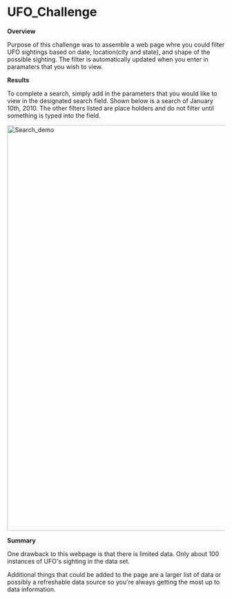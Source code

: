 # UFO_Challenge

**Overview**

Purpose of this challenge was to assemble a web page whre you could filter UFO sightings based on date, location(city and state), and shape of the possible sighting. The filter 
is automatically updated when you enter in paramaters that you wish to view. 


**Results**

To complete a search, simply add in the parameters that you would like to view in the designated search field. Shown below is a search of January 10th, 2010. The other filters listed are place holders and do not filter until something is typed into the field. 


<img width="938" alt="Search_demo" src="https://user-images.githubusercontent.com/90280238/144755685-e07fadb2-7aee-4a21-8098-dfcd90d86ca0.PNG">



**Summary**

One drawback to this webpage is that there is limited data. Only about 100 instances of UFO's sighting in the data set. 

Additional things that could be added to the page are a larger list of data or possibly a refreshable data source so you're always getting the most up to data information. 



